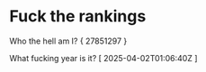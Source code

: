 # Fuck the rankings

Who the hell am I?
{ 27851297 }

What fucking year is it?
[ 2025-04-02T01:06:40Z ]

